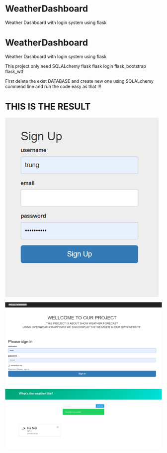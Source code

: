 # WeatherDashboard
Weather Dashboard with login system using flask 

# WeatherDashboard
Weather Dashboard with login system using flask 

<p>This project only need SQLALchemy flask flask login flask_bootstrap flask_wtf </p>
First delete the exist DATABASE and create new one using SQLALchemy commend line and run the code easy as that !!!
<h1> THIS IS THE RESULT</h1> 
  
![user-signin](https://github.com/dtdkhoi/WeatherDashboard/blob/master/user-signin.PNG)

![user-login](https://github.com/dtdkhoi/WeatherDashboard/blob/master/user-login.PNG)
![weather](https://github.com/dtdkhoi/WeatherDashboard/blob/master/weather.PNG)
